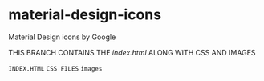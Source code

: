 # material-design-icons
Material Design icons by Google<br>

 THIS BRANCH CONTAINS THE <em>index.html</em> ALONG WITH CSS AND IMAGES

<code>INDEX.HTML</code>
<code>CSS FILES</code>
<code>images</code>
  

